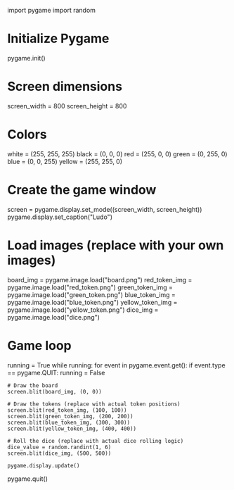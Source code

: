 import pygame
import random

# Initialize Pygame
pygame.init()

# Screen dimensions
screen_width = 800
screen_height = 800

# Colors
white = (255, 255, 255)
black = (0, 0, 0)
red = (255, 0, 0)
green = (0, 255, 0)
blue = (0, 0, 255)
yellow = (255, 255, 0)

# Create the game window
screen = pygame.display.set_mode((screen_width, screen_height))
pygame.display.set_caption("Ludo")

# Load images (replace with your own images)
board_img = pygame.image.load("board.png")
red_token_img = pygame.image.load("red_token.png")
green_token_img = pygame.image.load("green_token.png")
blue_token_img = pygame.image.load("blue_token.png")
yellow_token_img = pygame.image.load("yellow_token.png")
dice_img = pygame.image.load("dice.png")

# Game loop
running = True
while running:
    for event in pygame.event.get():
        if event.type == pygame.QUIT:
            running = False

    # Draw the board
    screen.blit(board_img, (0, 0))

    # Draw the tokens (replace with actual token positions)
    screen.blit(red_token_img, (100, 100))
    screen.blit(green_token_img, (200, 200))
    screen.blit(blue_token_img, (300, 300))
    screen.blit(yellow_token_img, (400, 400))

    # Roll the dice (replace with actual dice rolling logic)
    dice_value = random.randint(1, 6)
    screen.blit(dice_img, (500, 500))

    pygame.display.update()

pygame.quit()

